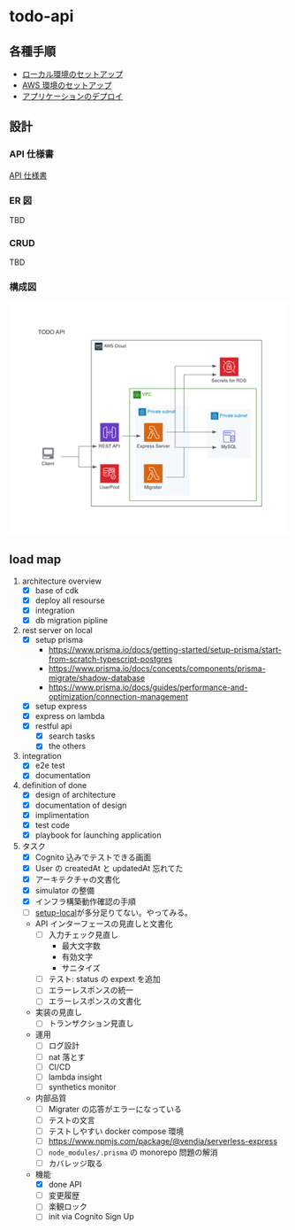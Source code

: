 # todo-api

## 各種手順

- [ローカル環境のセットアップ](./docs/setup-local.md)
- [AWS 環境のセットアップ](./docs/setup-infrastructure.md)
- [アプリケーションのデプロイ](./docs/deploy.md)

## 設計

### API 仕様書

[API 仕様書](./docs/api.md)

### ER 図

TBD

### CRUD

TBD

### 構成図

![構成図](./packages/diagram/images/index.png)

## load map

1. architecture overview
   - [x] base of cdk
   - [x] deploy all resourse
   - [x] integration
   - [x] db migration pipline
1. rest server on local
   - [x] setup prisma
     - https://www.prisma.io/docs/getting-started/setup-prisma/start-from-scratch-typescript-postgres
     - https://www.prisma.io/docs/concepts/components/prisma-migrate/shadow-database
     - https://www.prisma.io/docs/guides/performance-and-optimization/connection-management
   - [x] setup express
   - [x] express on lambda
   - [x] restful api
     - [x] search tasks
     - [x] the others
1. integration
   - [x] e2e test
   - [x] documentation
1. definition of done
   - [x] design of architecture
   - [x] documentation of design
   - [x] implimentation
   - [x] test code
   - [x] playbook for launching application
1. タスク
   - [x] Cognito 込みでテストできる画面
   - [x] User の createdAt と updatedAt 忘れてた
   - [x] アーキテクチャの文書化
   - [x] simulator の整備
   - [x] インフラ構築動作確認の手順
   - [ ] [setup-local](./docs/setup-local.md)が多分足りてない。やってみる。
   - API インターフェースの見直しと文書化
     - [ ] 入力チェック見直し
       - 最大文字数
       - 有効文字
       - サニタイズ
     - [ ] テスト: status の expext を追加
     - [ ] エラーレスポンスの統一
     - [ ] エラーレスポンスの文書化
   - 実装の見直し
     - [ ] トランザクション見直し
   - 運用
     - [ ] ログ設計
     - [ ] nat 落とす
     - [ ] CI/CD
     - [ ] lambda insight
     - [ ] synthetics monitor
   - 内部品質
     - [ ] Migrater の応答がエラーになっている
     - [ ] テストの文言
     - [ ] テストしやすい docker compose 環境
     - [ ] https://www.npmjs.com/package/@vendia/serverless-express
     - [ ] `node_modules/.prisma` の monorepo 問題の解消
     - [ ] カバレッジ取る
   - 機能
     - [x] done API
     - [ ] 変更履歴
     - [ ] 楽観ロック
     - [ ] init via Cognito Sign Up
